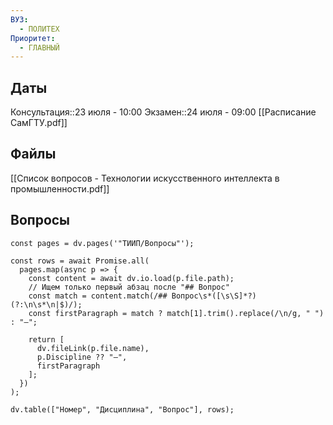 ```yaml
---
ВУЗ:
  - ПОЛИТЕХ
Приоритет:
  - ГЛАВНЫЙ
---
```

## Даты
Консультация::23 июля - 10:00
Экзамен::24 июля - 09:00
[[Расписание СамГТУ.pdf]]
## Файлы
[[Список вопросов - Технологии искусственного интеллекта в промышленности.pdf]]
## Вопросы
```dataviewjs
const pages = dv.pages('"ТИИП/Вопросы"');

const rows = await Promise.all(
  pages.map(async p => {
    const content = await dv.io.load(p.file.path);
    // Ищем только первый абзац после "## Вопрос"
    const match = content.match(/## Вопрос\s*([\s\S]*?)(?:\n\s*\n|$)/);
    const firstParagraph = match ? match[1].trim().replace(/\n/g, " ") : "—";

    return [
      dv.fileLink(p.file.name),
      p.Discipline ?? "—",
      firstParagraph
    ];
  })
);

dv.table(["Номер", "Дисциплина", "Вопрос"], rows);

```

